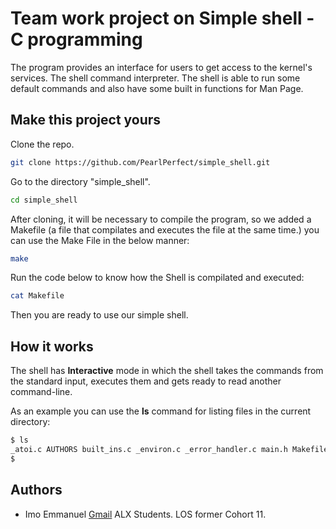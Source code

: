# Team work project on Simple shell - C programming

The program provides an interface for users to get access to the kernel's services. The shell command interpreter. The shell is able to run some default commands and also have some built in functions for Man Page.

## Make this project yours

Clone the repo.

```sh
git clone https://github.com/PearlPerfect/simple_shell.git
```

Go to the directory "simple_shell".

```sh
cd simple_shell
```

After cloning, it will be necessary to compile the program, so we added a Makefile (a file that compilates and executes the file at the same time.) you can use the Make File in the below manner:

```sh
make
```

Run the code below to know how the Shell is compilated and executed:

```sh
cat Makefile
```

Then you are ready to use our simple shell.

## How it works

The shell has **Interactive** mode in which the shell takes the commands from the standard input, executes them and gets ready to read another command-line.

As an example you can use the <b>ls</b> command for listing files in the current directory:

```sh
$ ls
_atoi.c AUTHORS built_ins.c _environ.c _error_handler.c main.h Makefile
$
```

## Authors

- Imo Emmanuel [Gmail](perfectpearl2030.com)
ALX Students. LOS former Cohort 11.
